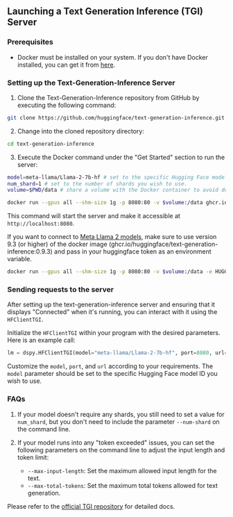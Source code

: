 ## Launching a Text Generation Inference (TGI) Server

### Prerequisites

- Docker must be installed on your system. If you don't have Docker installed, you can get it from [here](https://docs.docker.com/get-docker/).

### Setting up the Text-Generation-Inference Server

1. Clone the Text-Generation-Inference repository from GitHub by executing the following command:

```bash
git clone https://github.com/huggingface/text-generation-inference.git
```

2. Change into the cloned repository directory:

```bash
cd text-generation-inference
```

3. Execute the Docker command under the "Get Started" section to run the server:

```bash
model=meta-llama/Llama-2-7b-hf # set to the specific Hugging Face model ID you wish to use.
num_shard=1 # set to the number of shards you wish to use.
volume=$PWD/data # share a volume with the Docker container to avoid downloading weights every run

docker run --gpus all --shm-size 1g -p 8080:80 -v $volume:/data ghcr.io/huggingface/text-generation-inference:latest --model-id $model --num-shard $num_shard
```

This command will start the server and make it accessible at `http://localhost:8080`.

If you want to connect to [Meta Llama 2 models](https://huggingface.co/meta-llama), make sure to use version 9.3 (or higher) of the docker image (ghcr.io/huggingface/text-generation-inference:0.9.3) and pass in your huggingface token as an environment variable.

```bash
docker run --gpus all --shm-size 1g -p 8080:80 -v $volume:/data -e HUGGING_FACE_HUB_TOKEN={your_token} ghcr.io/huggingface/text-generation-inference:latest --model-id $model --num-shard $num_shard
```

### Sending requests to the server

After setting up the text-generation-inference server and ensuring that it displays "Connected" when it's running, you can interact with it using the `HFClientTGI`.

Initialize the `HFClientTGI` within your program with the desired parameters. Here is an example call:

   ```python
   lm = dspy.HFClientTGI(model="meta-llama/Llama-2-7b-hf", port=8080, url="http://localhost")
   ```

   Customize the `model`, `port`, and `url` according to your requirements. The `model` parameter should be set to the specific Hugging Face model ID you wish to use. 


### FAQs

1. If your model doesn't require any shards, you still need to set a value for `num_shard`, but you don't need to include the parameter `--num-shard` on the command line.

2. If your model runs into any "token exceeded" issues, you can set the following parameters on the command line to adjust the input length and token limit:
   - `--max-input-length`: Set the maximum allowed input length for the text.
   - `--max-total-tokens`: Set the maximum total tokens allowed for text generation.

Please refer to the [official TGI repository](https://github.com/huggingface/text-generation-inference) for detailed docs.

